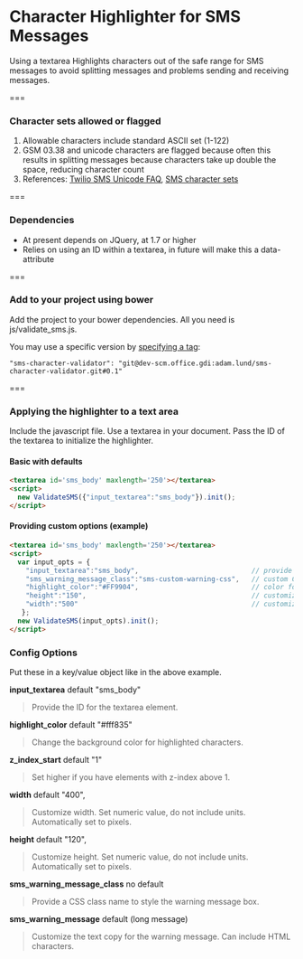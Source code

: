 Character Highlighter for SMS Messages
=====
Using a textarea Highlights characters out of the safe range for SMS messages to avoid splitting messages and problems sending and receiving messages.

===

### Character sets allowed or flagged
1. Allowable characters include standard ASCII set (1-122)
1. GSM 03.38 and unicode characters are flagged because often this results in splitting messages because characters take up double the space, reducing character count
1. References: [Twilio SMS Unicode FAQ], [SMS character sets]

===

### Dependencies
* At present depends on JQuery, at 1.7 or higher
* Relies on using an ID within a textarea, in future will make this a data- attribute

===

### Add to your project using bower

Add the project to your bower dependencies. All you need is js/validate_sms.js.

You may use a specific version by [specifying a tag](http://dev-scm.office.gdi/adam.lund/sms-character-validator/tags):
    
    "sms-character-validator": "git@dev-scm.office.gdi:adam.lund/sms-character-validator.git#0.1"

===

### Applying the highlighter to a text area
Include the javascript file. Use a textarea in your document. Pass the ID of the textarea to initialize the highlighter.
#### Basic with defaults
```html
<textarea id='sms_body' maxlength='250'></textarea>
<script>
  new ValidateSMS({"input_textarea":"sms_body"}).init();
</script>
```
#### Providing custom options (example)
```html
<textarea id='sms_body' maxlength='250'></textarea>
<script>
  var input_opts = {
    "input_textarea":"sms_body",                            // provide the ID for the textarea
    "sms_warning_message_class":"sms-custom-warning-css",   // custom CSS class to style warning message
    "highlight_color":"#FF9904",                            // color for the text highlight hex or RGB
    "height":"150",                                         // customize height, number only
    "width":"500"                                           // customize width, number only
   };
  new ValidateSMS(input_opts).init();
</script>
```

### Config Options
Put these in a key/value object like in the above example.

**input_textarea** default "sms_body"
> Provide the ID for the textarea element.

**highlight_color** default "#fff835"
> Change the background color for highlighted characters.

**z_index_start** default "1"
> Set higher if you have elements with z-index above 1.

**width** default "400",
> Customize width. Set numeric value, do not include units. Automatically set to pixels.

**height** default "120",
> Customize height. Set numeric value, do not include units. Automatically set to pixels.

**sms_warning_message_class** no default
> Provide a CSS class name to style the warning message box. 

**sms_warning_message** default (long message)
> Customize the text copy for the warning message. Can include HTML characters.

[Twilio SMS Unicode FAQ]: <https://www.twilio.com/help/faq/sms/why-are-my-messages-with-unicode-being-split>
[SMS character sets]: <https://www.csoft.co.uk/support/character-sets>
